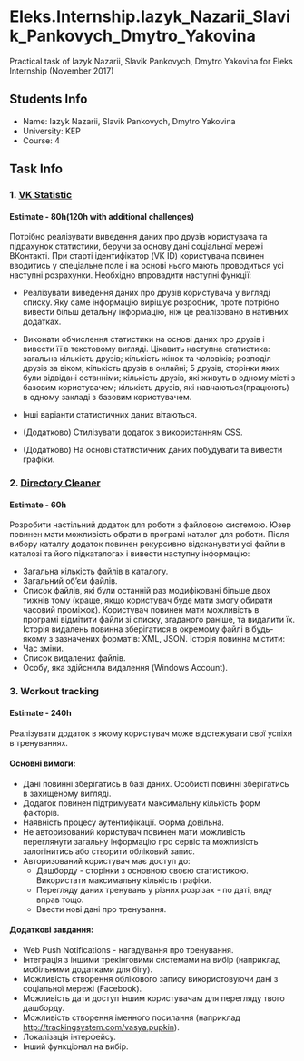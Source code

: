 # Eleks.Internship.Iazyk_Nazarii_Slavik_Pankovych_Dmytro_Yakovina
Practical task of Iazyk Nazarii, Slavik Pankovych, Dmytro Yakovina for Eleks Internship (November 2017)
## Students Info
* Name: Iazyk Nazarii, Slavik Pankovych, Dmytro Yakovina
* University: KEP
* Course: 4
## Task Info
### 1. [VK Statistic](Vk-Statistic/Source)
#### Estimate - 80h(120h with additional challenges)
Потрібно реалізувати виведення даних про друзів користувача та підрахунок статистики, беручи за основу дані соціальної мережі ВКонтакті. При старті ідентифікатор (VK ID) користувача повинен вводитись у спеціальне поле і на основі нього мають проводиться усі наступні розрахунки. Необхідно впровадити наступні функції:

* Реалізувати виведення даних про друзів користувача у вигляді списку. Яку саме інформацію вирішує розробник, проте потрібно вивести більш детальну інформацію, ніж це реалізовано в нативних додатках.
*	Виконати обчислення статистики на основі даних про друзів і вивести її в текстовому вигляді. Цікавить наступна статистика: загальна кількість друзів;  кількість жінок та чоловіків; розподіл друзів за віком; кількість друзів в онлайні; 5 друзів, сторінки яких були відвідані останніми; кількість друзів, які живуть в одному місті з базовим користувачем; кількість друзів, які навчаються(працюють) в одному закладі з базовим користувачем. 

*	Інші варіанти статистичних даних вітаються.
*	(Додатково) Стилізувати додаток з використанням CSS.
*	(Додатково) На основі статистичних даних побудувати та вивести графіки.

### 2. [Directory Cleaner](Directory-cleaner)
#### Estimate - 60h
Розробити настільний додаток для роботи з файловою системою. Юзер повинен мати можливість обрати в програмі каталог для роботи. Після вибору каталгу додаток повинен рекурсивно відсканувати усі файли в каталозі та його підкаталогах і вивести наступну інформацію:
*	Загальна кількість файлів в каталогу.
*	Загальний об’єм файлів.
*	Список файлів, які були останній раз модифіковані більше двох тижнів тому (краще, якщо користувач буде мати змогу обирати часовий проміжок).
Користувач повинен мати можливість в програмі відмітити файли зі списку, згаданого раніше, та видалити їх.
Історія видалень повинна зберігатися в окремому файлі в будь-якому з зазначених форматів: XML, JSON. Історія повинна містити:
*	Час зміни.
*	Список видалених файлів.
*	Особу, яка здійснила видалення (Windows Account).

### 3. Workout tracking
#### Estimate - 240h
Реалізувати додаток в якому користувач може відстежувати свої успіхи в тренуваннях.
#### Основні вимоги:
*	Дані повинні зберігатись в базі даних. Особисті повинні зберігатись в захищеному вигляді.
*	Додаток повинен підтримувати максимальну кількість форм факторів.
*	Наявність процесу аутентифікації. Форма довільна.
*	Не авторизований користувач повинен мати можливість переглянути загальну інформацію про сервіс та можливість залогінитись або створити обліковий запис.
*	Авторизований користувач має доступ до: 
    * Дашборду - сторінки з основною своєю статистикою. Використати максимальну кількість графіки.
    * Перегляду даних тренувань у різних розрізах - по даті, виду вправ тощо.
    * Ввести нові дані про тренування.
#### Додаткові завдання:
*	Web Push Notifications - нагадування про тренування.
*	Інтеграція з іншими трекінговими системами на вибір (наприклад мобільними додатками для бігу).
*	Можливість створення облікового запису використовуючи дані з соціальної мережі (Facebook).
*	Можливість дати доступ іншим користувачам для перегляду твого дашборду.
*	Можливість створення іменного посилання (наприклад http://trackingsystem.com/vasya.pupkin).
*	Локалізація інтерфейсу.
*	Інший функціонал на вибір.
